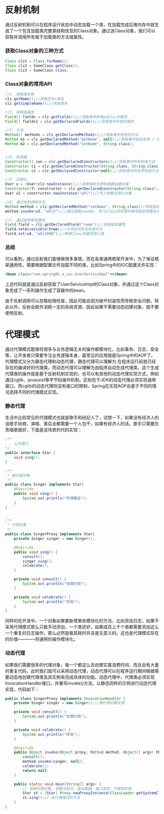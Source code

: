 # 反射机制
通过反射机制可以在程序运行状态中动态加载一个类，在加载完成后堆内存中就生成了一个包含加载类完整类结构信息的Class对象。通过该Class对象，我们可以获取并调用所有属于加载类的方法或属性。

### 获取Class对象的三种方式
```java
Class clz1 = Class.forName();
Class clz2 = SomeClass.getClass();
Class clz3 = SomeClass.class; 
```

### Class对象的常用API
```java
//1. 获取类名称
clz.getName();//获取包名+类名
clz.getSimpleName();//获取类名

//2. 获取类属性
Field[] fields = clz.getFields();//获取类中所有public的属性
Field[] fields1 = clz.getDeclaredFields();//获取类中所有的属性

//3. 方法
Method[] methods = clz.getDeclaredMethods();//获取类中所有的方法
Method m1 = clz.getDeclaredMethod("getName", null);//获取类中指定名称 + 参数的方法
Method m2 = clz.getDeclaredMethod("setName", String.class);


//4. 构造器
Constructor[] con = clz.getDeclaredConstructors();//获取类中所有构造方法
Constructor c1 = clz.getDeclaredConstructor(String.class, String.class);//获取类中指定参数的构造方法
Constructor c2 = clz.getDeclaredConstructor(null);//获取类中的无参构造方法

//5. 实例化
User u = (User)clz.newInstance();//调用类的无参构造器创建对象
Constructor<T> constructor = clz.getDeclaredConstructor(String.class);//获取有参构造方法
User u2 = constructor.newInstance("whl");//传入参数实例化对象

//6. 通过反射调用方法
Method method = clz.getDeclaredMethod("setName", String.class)//获取指定名称 + 参数的方法
method.invoke(u3, "whl3");//通过调用invoke, 传入Class的实例对象和指定参数去执行该方法

//7. 通过反射修改属性
Field field = clz.getDeclaredField("name");//获取指定属性
field.setAccessible(true);//关闭访问安全检查开关
field.set(u4, "whl1998");//修改Class的属性默认值
```
### 总结
可以看到，通过反射我们能够做很多事情，而在各类通用框架开发中，为了保证框架通用性，需要根据配置文件加载不同的类，比如Spring中的IOC配置文件实现：
```xml
<bean class="com.spring01.a_ioc.UserServiceImpl"></bean>
```
上述代码就是通过反射获取了UserServiceImpl的Class对象，并通过这个Class对象完成了一系列操作生成了容器中的bean。  

由于反射调用可以忽略权限检查，因此可能会因为破坏封装性而导致安全问题，除此以外，反射会额外消耗一定的系统资源，因此如果不需要动态创建对象，就不要使用反射。

# 代理模式
通过代理模式能够将很多与业务逻辑无关的操作都模块化，比如事务、日志、安全等，让开发者只需要专注业务逻辑本身，最常见的应用就是Spring中的AOP了。代理模式又分为静态代理和动态代理，静态代理可以理解为 在程序运行前就已经存在的编译好的代理类，而动态代理可以理解为由程序自动生成代理类。这个生成代理类的操作就是基于反射机制实现的，也可以有其他的动态代理实现方式，例如通过cglib、javassist等字节码操作机制。区别在于JDK的动态代理必须实现通用接口，而cglib的动态代理则没有接口的限制，Spring在实现AOP会基于不同的情况选择不同的代理模式实现。

### 静态代理
生活中比较常见的代理模式也就是歌手和经纪人了，试想一下，如果没有经济人的话歌手协商、演唱、善后全都需要一个人包干，如果有经济人的话，歌手只需要负责唱歌就好，下面是该场景的代码实现：
```java
/**
	公共接口
*/
public interface Star {
    void sing();
}

/**
 * 被代理对象
 */
public class Singer implements Star{
    @Override
    public void sing() {
        System.out.println("开演唱会");
    }
}


/**
 * 代理对象
 */
public class SingerProxy implements Star{
    private Singer singer = new Singer();

    @Override
    public void sing() {
        consult();
        singer.sing();
        celebrate();
    }

    private void consult() {
        System.out.println("协商价钱");
    }

    private void celebrate() {
        System.out.println("庆祝");
    }
}
```
同样的在开发中，一个对象如果要新增某些模块化的方法，比如添加日志，如果不采用代理模式那么只能手动添加，一个类还好，如果成百上千个类都需要添加这么一个重复的日志操作，那么必然是极其耗时并且是无意义的。这也是代理模式存在的价值————将通用的操作模块化。

### 动态代理
如果我们需要很多的代理对象，每一个都这么去创建实属浪费时间，而且会有大量的重复代码，此时我们就可以采用动态代理，动态代理可以在程序运行期间根据需要动态地创建代理类及其实例来完成具体的功能。动态代理中，代理类必须实现InvocationHandler接口，并重写invoke()方法，以静态同样的示例进行动态代理实现，代码如下：
```java
public class SingerProxy implements InvocationHandler {
    private Singer singer = new Singer();//被代理对象实例

    private void consult() {
        System.out.println("协商价钱");
    }

    private void celebrate() {
        System.out.println("庆祝");
    }

    @Override
    public Object invoke(Object proxy, Method method, Object[] args) throws Throwable {
        consult();
        method.invoke(singer, null);
        celebrate();
        return null;
    }

    public static void main(String[] args) {
	    // 获取代理对象, 参数分别为：类加载器，接口类型，代理类实例
        Star st = (Star) Proxy.newProxyInstance(ClassLoader.getSystemClassLoader(), new Class[]{Star.class}, new SingerProxy());
        st.sing();// 执行增强后的方法
    }
}
```

